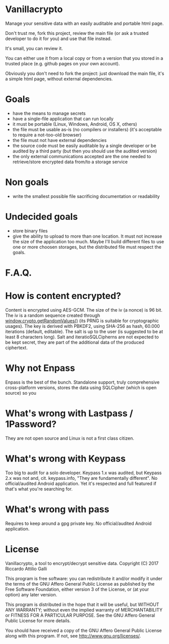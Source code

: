 Vanillacrypto
=============

Manage your sensitive data with an easily auditable and portable html page.

Don't trust me, fork this project, review the main file (or ask a trusted
developer to do it for you) and use that file instead.

It's small, you can review it.

You can either use it from a local copy or from a version that you stored
in a trusted place (e.g. github pages on your own account).

Obviously you don't need to fork the project: just download the main file,
it's a simple html page, without external dependencies.

Goals
=====

- have the means to manage secrets
- have a single-file application that can run locally
- it must be portable (Linux, Windows, Android, OS X, others)
- the file must be usable as-is (no compilers or installers) (it's acceptable to require a not-too-old browser)
- the file must not have external dependencies
- the source code must be easily auditable by a single developer or be audited by a third party (but then you should use the audited version)
- the only external communications accepted are the one needed to retrieve/store encrypted data from/to a storage service

Non goals
=========
- write the smallest possible file sacrificing documentation or readability

Undecided goals
===============
- store binary files
- give the ability to upload to more than one location. It must not increase
the size of the application too much. Maybe I'll build different files to
use one or more choosen storages, but the distributed file must respect the
goals.

F.A.Q.
======

# How is content encrypted?

Content is encrypted using AES-GCM. The size of the iv (a nonce) is 96 bit. The iv is a random sequence created through [window.crypto.getRandomValues()](https://developer.mozilla.org/en-US/docs/Web/API/RandomSource/getRandomValues) (its PRNG is suitable for cryptographic usages).
The key is derived with PBKDF2, using SHA-256 as hash, 60.000 iterations (default, editable). The salt is up to the user (is suggested to be at least 8 characters long).
Salt and iteratioSQLCipherns are not expected to be kept secret, they are part of the additional data of the produced ciphertext.

# Why not Enpass

Enpass is the best of the bunch. Standalone support, truly comprehensive cross-platform versions, stores the data using SQLCipher (which is open source) so you

# What's wrong with Lastpass / 1Password?

They are not open source and Linux is not a first class citizen.

# What's wrong with Keypass

Too big to audit for a solo developer. Keypass 1.x was audited, but Keypass 2.x was not and, cit. keypass.info, "They are fundamentally different". No official/audited Android application.
Yet it's respected and full featured if that's what you're searching for.

# What's wrong with pass

Requires to keep around a gpg private key. No official/audited Android application.

License
=======

Vanillacrypto, a tool to encrypt/decrypt sensitive data.
Copyright (C) 2017 Riccardo Attilio Galli

This program is free software: you can redistribute it and/or modify
it under the terms of the GNU Affero General Public License as published by
the Free Software Foundation, either version 3 of the License, or
(at your option) any later version.

This program is distributed in the hope that it will be useful,
but WITHOUT ANY WARRANTY; without even the implied warranty of
MERCHANTABILITY or FITNESS FOR A PARTICULAR PURPOSE.  See the
GNU Affero General Public License for more details.

You should have received a copy of the GNU Affero General Public License
along with this program.  If not, see <http://www.gnu.org/licenses/>.
